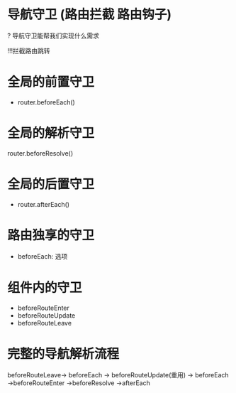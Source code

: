 # 导航守卫 (路由拦截 路由钩子)


? 导航守卫能帮我们实现什么需求

!!!拦截路由跳转


# 全局的前置守卫
 * router.beforeEach()
# 全局的解析守卫
  router.beforeResolve()
# 全局的后置守卫
 * router.afterEach()
# 路由独享的守卫
 * beforeEach: 选项
# 组件内的守卫
  - beforeRouteEnter
  - beforeRouteUpdate
  - beforeRouteLeave
# 完整的导航解析流程
beforeRouteLeave-> beforeEach -> beforeRouteUpdate(重用) -> beforeEach ->beforeRouteEnter
->beforeResolve ->afterEach

